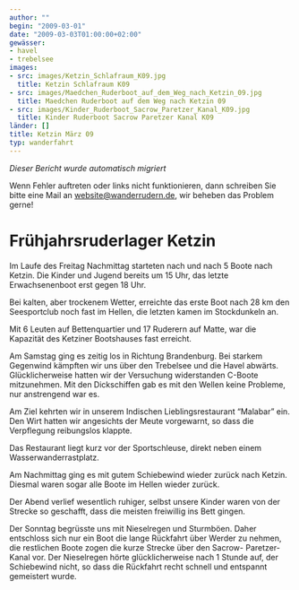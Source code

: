 ```yaml
---
author: ""
begin: "2009-03-01"
date: "2009-03-03T01:00:00+02:00"
gewässer:
- havel
- trebelsee
images:
- src: images/Ketzin_Schlafraum_K09.jpg
  title: Ketzin Schlafraum K09
- src: images/Maedchen_Ruderboot_auf_dem_Weg_nach_Ketzin_09.jpg
  title: Maedchen Ruderboot auf dem Weg nach Ketzin 09
- src: images/Kinder_Ruderboot_Sacrow_Paretzer_Kanal_K09.jpg
  title: Kinder Ruderboot Sacrow Paretzer Kanal K09
länder: []
title: Ketzin März 09
typ: wanderfahrt
---
```



*Dieser Bericht wurde automatisch migriert*

Wenn Fehler auftreten oder links nicht funktionieren, dann schreiben Sie bitte eine Mail an website@wanderrudern.de, wir beheben das Problem gerne!



# Frühjahrsruderlager Ketzin


Im Laufe des Freitag Nachmittag starteten nach und nach 5 Boote nach Ketzin. Die Kinder und Jugend bereits um 15 Uhr, das letzte Erwachsenenboot erst gegen 18 Uhr.

Bei kalten, aber trockenem Wetter, erreichte das erste Boot nach 28 km den Seesportclub noch fast im Hellen, die letzten kamen im Stockdunkeln an.

Mit 6 Leuten auf Bettenquartier und 17 Ruderern auf Matte, war die Kapazität des Ketziner Bootshauses fast erreicht.

Am Samstag ging es zeitig los in Richtung Brandenburg. Bei starkem Gegenwind kämpften wir uns über den Trebelsee und die Havel abwärts. Glücklicherweise hatten wir der Versuchung widerstanden C-Boote mitzunehmen. Mit den Dickschiffen gab es mit den Wellen keine Probleme, nur anstrengend war es.

Am Ziel kehrten wir in unserem Indischen Lieblingsrestaurant “Malabar” ein. Den Wirt hatten wir angesichts der Meute vorgewarnt, so dass die Verpflegung reibungslos klappte.

Das Restaurant liegt kurz vor der Sportschleuse, direkt neben einem Wasserwanderrastplatz.

Am Nachmittag ging es mit gutem Schiebewind wieder zurück nach Ketzin. Diesmal waren sogar alle Boote im Hellen wieder zurück.

Der Abend verlief wesentlich ruhiger, selbst unsere Kinder waren von der Strecke so geschafft, dass die meisten freiwillig ins Bett gingen.

Der Sonntag begrüsste uns mit Nieselregen und Sturmböen. Daher entschloss sich nur ein Boot die lange Rückfahrt über Werder zu nehmen, die restlichen Boote zogen die kurze Strecke über den Sacrow- Paretzer- Kanal vor. Der Nieselregen hörte glücklicherweise nach 1 Stunde auf, der Schiebewind nicht, so dass die Rückfahrt recht schnell und entspannt gemeistert wurde.